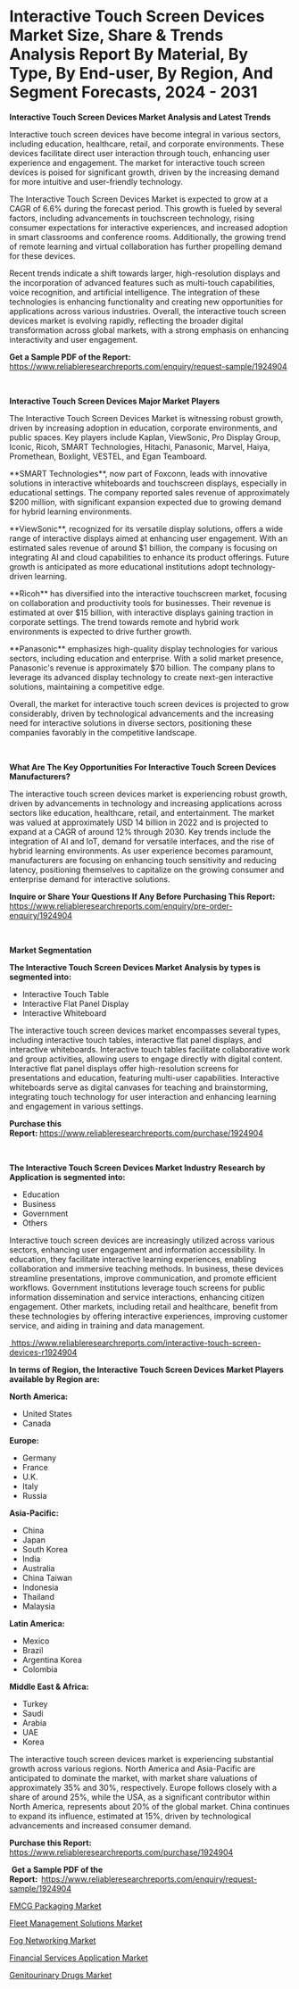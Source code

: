 <p><h1>Interactive Touch Screen Devices Market Size, Share & Trends Analysis Report By Material, By Type, By End-user, By Region, And Segment Forecasts, 2024 - 2031</h1></p><p><strong>Interactive Touch Screen Devices Market Analysis and Latest Trends</strong></p>
<p><p>Interactive touch screen devices have become integral in various sectors, including education, healthcare, retail, and corporate environments. These devices facilitate direct user interaction through touch, enhancing user experience and engagement. The market for interactive touch screen devices is poised for significant growth, driven by the increasing demand for more intuitive and user-friendly technology.</p><p>The Interactive Touch Screen Devices Market is expected to grow at a CAGR of 6.6% during the forecast period. This growth is fueled by several factors, including advancements in touchscreen technology, rising consumer expectations for interactive experiences, and increased adoption in smart classrooms and conference rooms. Additionally, the growing trend of remote learning and virtual collaboration has further propelling demand for these devices.</p><p>Recent trends indicate a shift towards larger, high-resolution displays and the incorporation of advanced features such as multi-touch capabilities, voice recognition, and artificial intelligence. The integration of these technologies is enhancing functionality and creating new opportunities for applications across various industries. Overall, the interactive touch screen devices market is evolving rapidly, reflecting the broader digital transformation across global markets, with a strong emphasis on enhancing interactivity and user engagement.</p></p>
<p><strong>Get a Sample PDF of the Report:&nbsp;</strong> <a href="https://www.reliableresearchreports.com/enquiry/request-sample/1924904?utm_campaign=1486&utm_medium=2&utm_source=Github&utm_content=ia&utm_term=24102024&utm_id=interactive-touch-screen-devices">https://www.reliableresearchreports.com/enquiry/request-sample/1924904</a></p>
<p>&nbsp;</p>
<p><strong>Interactive Touch Screen Devices Major Market Players</strong></p>
<p><p>The Interactive Touch Screen Devices Market is witnessing robust growth, driven by increasing adoption in education, corporate environments, and public spaces. Key players include Kaplan, ViewSonic, Pro Display Group, Iconic, Ricoh, SMART Technologies, Hitachi, Panasonic, Marvel, Haiya, Promethean, Boxlight, VESTEL, and Egan Teamboard.</p><p>**SMART Technologies**, now part of Foxconn, leads with innovative solutions in interactive whiteboards and touchscreen displays, especially in educational settings. The company reported sales revenue of approximately $200 million, with significant expansion expected due to growing demand for hybrid learning environments.</p><p>**ViewSonic**, recognized for its versatile display solutions, offers a wide range of interactive displays aimed at enhancing user engagement. With an estimated sales revenue of around $1 billion, the company is focusing on integrating AI and cloud capabilities to enhance its product offerings. Future growth is anticipated as more educational institutions adopt technology-driven learning.</p><p>**Ricoh** has diversified into the interactive touchscreen market, focusing on collaboration and productivity tools for businesses. Their revenue is estimated at over $15 billion, with interactive displays gaining traction in corporate settings. The trend towards remote and hybrid work environments is expected to drive further growth.</p><p>**Panasonic** emphasizes high-quality display technologies for various sectors, including education and enterprise. With a solid market presence, Panasonic's revenue is approximately $70 billion. The company plans to leverage its advanced display technology to create next-gen interactive solutions, maintaining a competitive edge.</p><p>Overall, the market for interactive touch screen devices is projected to grow considerably, driven by technological advancements and the increasing need for interactive solutions in diverse sectors, positioning these companies favorably in the competitive landscape.</p></p>
<p>&nbsp;</p>
<p><strong>What Are The Key Opportunities For Interactive Touch Screen Devices Manufacturers?</strong></p>
<p><p>The interactive touch screen devices market is experiencing robust growth, driven by advancements in technology and increasing applications across sectors like education, healthcare, retail, and entertainment. The market was valued at approximately USD 14 billion in 2022 and is projected to expand at a CAGR of around 12% through 2030. Key trends include the integration of AI and IoT, demand for versatile interfaces, and the rise of hybrid learning environments. As user experience becomes paramount, manufacturers are focusing on enhancing touch sensitivity and reducing latency, positioning themselves to capitalize on the growing consumer and enterprise demand for interactive solutions.</p></p>
<p><strong>Inquire or Share Your Questions If Any Before Purchasing This Report:</strong> <a href="https://www.reliableresearchreports.com/enquiry/pre-order-enquiry/1924904?utm_campaign=1486&utm_medium=2&utm_source=Github&utm_content=ia&utm_term=24102024&utm_id=interactive-touch-screen-devices">https://www.reliableresearchreports.com/enquiry/pre-order-enquiry/1924904</a></p>
<p>&nbsp;</p>
<p><strong>Market Segmentation</strong></p>
<p><strong>The Interactive Touch Screen Devices Market Analysis by types is segmented into:</strong></p>
<p><ul><li>Interactive Touch Table</li><li>Interactive Flat Panel Display</li><li>Interactive Whiteboard</li></ul></p>
<p><p>The interactive touch screen devices market encompasses several types, including interactive touch tables, interactive flat panel displays, and interactive whiteboards. Interactive touch tables facilitate collaborative work and group activities, allowing users to engage directly with digital content. Interactive flat panel displays offer high-resolution screens for presentations and education, featuring multi-user capabilities. Interactive whiteboards serve as digital canvases for teaching and brainstorming, integrating touch technology for user interaction and enhancing learning and engagement in various settings.</p></p>
<p><strong>Purchase this Report:&nbsp;</strong><a href="https://www.reliableresearchreports.com/purchase/1924904?utm_campaign=1486&utm_medium=2&utm_source=Github&utm_content=ia&utm_term=24102024&utm_id=interactive-touch-screen-devices">https://www.reliableresearchreports.com/purchase/1924904</a></p>
<p>&nbsp;</p>
<p><strong>The Interactive Touch Screen Devices Market Industry Research by Application is segmented into:</strong></p>
<p><ul><li>Education</li><li>Business</li><li>Government</li><li>Others</li></ul></p>
<p><p>Interactive touch screen devices are increasingly utilized across various sectors, enhancing user engagement and information accessibility. In education, they facilitate interactive learning experiences, enabling collaboration and immersive teaching methods. In business, these devices streamline presentations, improve communication, and promote efficient workflows. Government institutions leverage touch screens for public information dissemination and service interactions, enhancing citizen engagement. Other markets, including retail and healthcare, benefit from these technologies by offering interactive experiences, improving customer service, and aiding in training and data management.</p></p>
<p><a href="https://www.reliableresearchreports.com/interactive-touch-screen-devices-r1924904?utm_campaign=1486&utm_medium=2&utm_source=Github&utm_content=ia&utm_term=24102024&utm_id=interactive-touch-screen-devices">&nbsp;https://www.reliableresearchreports.com/interactive-touch-screen-devices-r1924904</a></p>
<p><strong>In terms of Region, the Interactive Touch Screen Devices Market Players available by Region are:</strong></p>
<p>
    <p> <strong> North America: </strong>
        <ul>
            <li>United States</li>
            <li>Canada</li>
        </ul>
        </p> 
    <p> <strong> Europe: </strong>
        <ul>
            <li>Germany</li>
            <li>France</li>
            <li>U.K.</li>
            <li>Italy</li>
            <li>Russia</li>
        </ul>
        </p> 
    <p> <strong> Asia-Pacific: </strong>
        <ul>
            <li>China</li>
            <li>Japan</li>
            <li>South Korea</li>
            <li>India</li>
            <li>Australia</li>
            <li>China Taiwan</li>
            <li>Indonesia</li>
            <li>Thailand</li>
            <li>Malaysia</li>
        </ul>
        </p> 
    <p> <strong> Latin America: </strong>
        <ul>
            <li>Mexico</li>
            <li>Brazil</li>
            <li>Argentina Korea</li>
            <li>Colombia</li>
        </ul>
        </p> 
    <p> <strong> Middle East & Africa: </strong>
        <ul>
            <li>Turkey</li>
            <li>Saudi</li>
            <li>Arabia</li>
            <li>UAE</li>
            <li>Korea</li>
        </ul>
    </p>
    </p>
<p><p>The interactive touch screen devices market is experiencing substantial growth across various regions. North America and Asia-Pacific are anticipated to dominate the market, with market share valuations of approximately 35% and 30%, respectively. Europe follows closely with a share of around 25%, while the USA, as a significant contributor within North America, represents about 20% of the global market. China continues to expand its influence, estimated at 15%, driven by technological advancements and increased consumer demand.</p></p>
<p><strong>Purchase this Report: </strong><a href="https://www.reliableresearchreports.com/purchase/1924904?utm_campaign=1486&utm_medium=2&utm_source=Github&utm_content=ia&utm_term=24102024&utm_id=interactive-touch-screen-devices">https://www.reliableresearchreports.com/purchase/1924904</a></p>
<p>&nbsp;<strong>Get a Sample PDF of the Report:&nbsp;&nbsp;</strong><a href="https://www.reliableresearchreports.com/enquiry/request-sample/1924904?utm_campaign=1486&utm_medium=2&utm_source=Github&utm_content=ia&utm_term=24102024&utm_id=interactive-touch-screen-devices">https://www.reliableresearchreports.com/enquiry/request-sample/1924904</a></p>
<p><strong></strong></p>
<p><p><a href="https://www.linkedin.com/pulse/global-fmcg-packaging-market-opportunities-forecast-period-54zcf?utm_campaign=1486&utm_medium=2&utm_source=Github&utm_content=ia&utm_term=24102024&utm_id=interactive-touch-screen-devices">FMCG Packaging Market</a></p><p><a href="https://www.linkedin.com/pulse/strategic-market-insights-navigating-global-fleet-management-z25zc?utm_campaign=1486&utm_medium=2&utm_source=Github&utm_content=ia&utm_term=24102024&utm_id=interactive-touch-screen-devices">Fleet Management Solutions Market</a></p><p><a href="https://www.linkedin.com/pulse/global-fog-networking-market-size-trends-analysis-regional-outlook-t8xac?utm_campaign=1486&utm_medium=2&utm_source=Github&utm_content=ia&utm_term=24102024&utm_id=interactive-touch-screen-devices">Fog Networking Market</a></p><p><a href="https://www.linkedin.com/pulse/future-innovation-global-financial-services-application-market-laqkc?utm_campaign=1486&utm_medium=2&utm_source=Github&utm_content=ia&utm_term=24102024&utm_id=interactive-touch-screen-devices">Financial Services Application Market</a></p><p><a href="https://www.linkedin.com/pulse/investment-opportunities-genitourinary-drugs-sector-risk-analysis-sdprf?utm_campaign=1486&utm_medium=2&utm_source=Github&utm_content=ia&utm_term=24102024&utm_id=interactive-touch-screen-devices">Genitourinary Drugs Market</a></p></p>